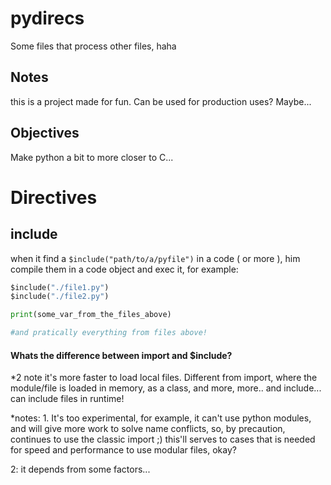 # pydirecs
Some files that process other files, haha


## Notes  
this is a project made for fun. Can be used for production uses? Maybe...


## Objectives
Make python a bit to more closer to C...

# Directives

## include

when it find a `$include("path/to/a/pyfile")` in a code ( or more ), him compile them in a code object and exec it, for example:  

```python
$include("./file1.py")
$include("./file2.py")

print(some_var_from_the_files_above)

#and pratically everything from files above!
```
#### Whats the difference between import and $include?
*2 note
it's more faster to load local files. Different from import, where the module/file is loaded in memory, as a class, and more, more.. and include... can include files in runtime!

*notes:
1. 
It's too experimental, for example, it can't use python modules, and will give more work to solve name conflicts, so, by precaution, continues to use the classic import ;) this'll serves to cases that is needed for speed and performance to use modular files, okay?

2: it depends from some factors...
